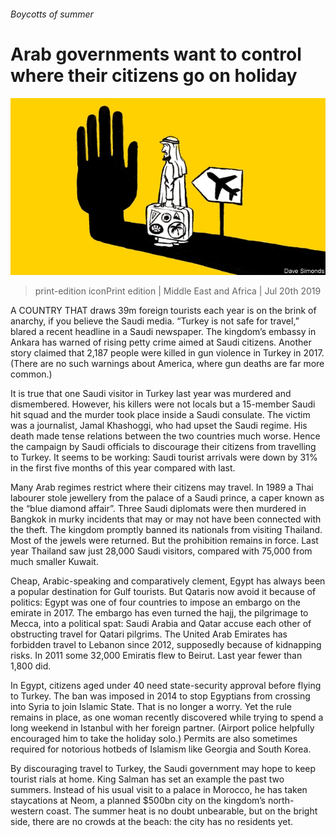 ###### Boycotts of summer

# Arab governments want to control where their citizens go on holiday 

![image](images/20190720_MAD001_0.jpg) 

> print-edition iconPrint edition | Middle East and Africa | Jul 20th 2019 

A COUNTRY THAT draws 39m foreign tourists each year is on the brink of anarchy, if you believe the Saudi media. “Turkey is not safe for travel,” blared a recent headline in a Saudi newspaper. The kingdom’s embassy in Ankara has warned of rising petty crime aimed at Saudi citizens. Another story claimed that 2,187 people were killed in gun violence in Turkey in 2017. (There are no such warnings about America, where gun deaths are far more common.) 

It is true that one Saudi visitor in Turkey last year was murdered and dismembered. However, his killers were not locals but a 15-member Saudi hit squad and the murder took place inside a Saudi consulate. The victim was a journalist, Jamal Khashoggi, who had upset the Saudi regime. His death made tense relations between the two countries much worse. Hence the campaign by Saudi officials to discourage their citizens from travelling to Turkey. It seems to be working: Saudi tourist arrivals were down by 31% in the first five months of this year compared with last. 

Many Arab regimes restrict where their citizens may travel. In 1989 a Thai labourer stole jewellery from the palace of a Saudi prince, a caper known as the “blue diamond affair”. Three Saudi diplomats were then murdered in Bangkok in murky incidents that may or may not have been connected with the theft. The kingdom promptly banned its nationals from visiting Thailand. Most of the jewels were returned. But the prohibition remains in force. Last year Thailand saw just 28,000 Saudi visitors, compared with 75,000 from much smaller Kuwait. 

Cheap, Arabic-speaking and comparatively clement, Egypt has always been a popular destination for Gulf tourists. But Qataris now avoid it because of politics: Egypt was one of four countries to impose an embargo on the emirate in 2017. The embargo has even turned the hajj, the pilgrimage to Mecca, into a political spat: Saudi Arabia and Qatar accuse each other of obstructing travel for Qatari pilgrims. The United Arab Emirates has forbidden travel to Lebanon since 2012, supposedly because of kidnapping risks. In 2011 some 32,000 Emiratis flew to Beirut. Last year fewer than 1,800 did. 

In Egypt, citizens aged under 40 need state-security approval before flying to Turkey. The ban was imposed in 2014 to stop Egyptians from crossing into Syria to join Islamic State. That is no longer a worry. Yet the rule remains in place, as one woman recently discovered while trying to spend a long weekend in Istanbul with her foreign partner. (Airport police helpfully encouraged him to take the holiday solo.) Permits are also sometimes required for notorious hotbeds of Islamism like Georgia and South Korea. 

By discouraging travel to Turkey, the Saudi government may hope to keep tourist rials at home. King Salman has set an example the past two summers. Instead of his usual visit to a palace in Morocco, he has taken staycations at Neom, a planned $500bn city on the kingdom’s north-western coast. The summer heat is no doubt unbearable, but on the bright side, there are no crowds at the beach: the city has no residents yet. 

